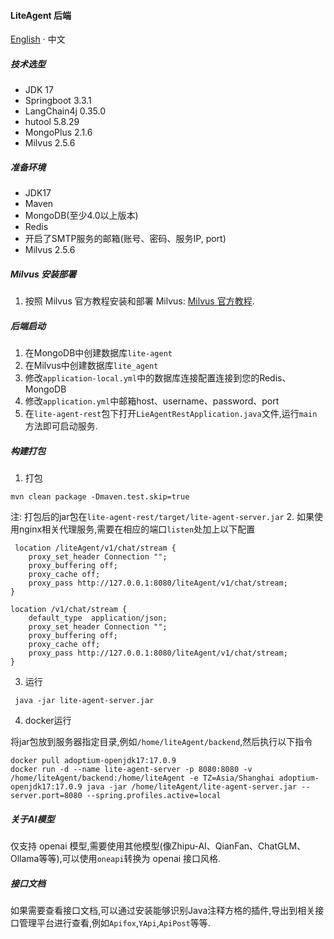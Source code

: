 #### LiteAgent 后端

[English](README.md) · 中文

##### 技术选型
* JDK 17
* Springboot 3.3.1
* LangChain4j 0.35.0
* hutool 5.8.29
* MongoPlus 2.1.6
* Milvus 2.5.6

##### 准备环境
* JDK17
* Maven
* MongoDB(至少4.0以上版本)
* Redis
* 开启了SMTP服务的邮箱(账号、密码、服务IP, port)
* Milvus 2.5.6

##### Milvus 安装部署
1.  按照 Milvus 官方教程安装和部署 Milvus: [Milvus 官方教程](https://milvus.io/docs/install_standalone-docker-compose.md).

##### 后端启动
1. 在MongoDB中创建数据库`lite-agent`
2. 在Milvus中创建数据库`lite_agent`
3. 修改`application-local.yml`中的数据库连接配置连接到您的Redis、MongoDB
4. 修改`application.yml`中邮箱host、username、password、port
5. 在`lite-agent-rest`包下打开`LieAgentRestApplication.java`文件,运行`main`方法即可启动服务.

##### 构建打包
1. 打包
````
mvn clean package -Dmaven.test.skip=true
````
注: 打包后的jar包在`lite-agent-rest/target/lite-agent-server.jar`
2. 如果使用nginx相关代理服务,需要在相应的端口`listen`处加上以下配置
````shell
 location /liteAgent/v1/chat/stream {
    proxy_set_header Connection "";
    proxy_buffering off;
    proxy_cache off;
    proxy_pass http://127.0.0.1:8080/liteAgent/v1/chat/stream;
}

location /v1/chat/stream {
    default_type  application/json;
    proxy_set_header Connection "";
    proxy_buffering off;
    proxy_cache off;
    proxy_pass http://127.0.0.1:8080/liteAgent/v1/chat/stream;
}
````
3. 运行
````
 java -jar lite-agent-server.jar
````
4. docker运行

将jar包放到服务器指定目录,例如`/home/liteAgent/backend`,然后执行以下指令
````
docker pull adoptium-openjdk17:17.0.9
docker run -d --name lite-agent-server -p 8080:8080 -v /home/liteAgent/backend:/home/liteAgent -e TZ=Asia/Shanghai adoptium-openjdk17:17.0.9 java -jar /home/liteAgent/lite-agent-server.jar --server.port=8080 --spring.profiles.active=local
````

##### 关于AI模型
仅支持 openai 模型,需要使用其他模型(像Zhipu-AI、QianFan、ChatGLM、Ollama等等),可以使用`oneapi`转换为 openai 接口风格.

##### 接口文档
如果需要查看接口文档,可以通过安装能够识别Java注释方格的插件,导出到相关接口管理平台进行查看,例如`Apifox`,`YApi`,`ApiPost`等等.
